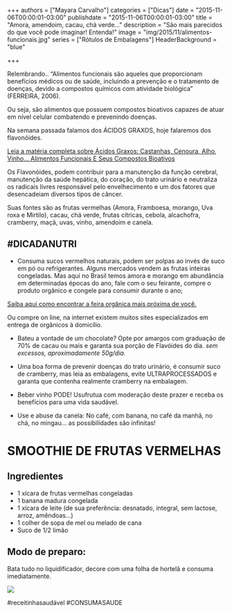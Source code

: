 +++
authors = ["Mayara Carvalho"]
categories = ["Dicas"]
date = "2015-11-06T00:00:01-03:00"
publishdate = "2015-11-06T00:00:01-03:00"
title = "Amora, amendoim, cacau, chá verde..."
description = "São mais parecidos do que você pode imaginar! Entenda!"
image = "img/2015/11/alimentos-funcionais.jpg"
series = ["Rótulos de Embalagens"]
  HeaderBackground = "blue"

+++


Relembrando.. “Alimentos funcionais são aqueles que proporcionam benefícios médicos ou de saúde, incluindo a prevenção e o tratamento de doenças, devido a compostos químicos com atividade biológica” (FERREIRA, 2006).

Ou seja, são alimentos que possuem compostos bioativos capazes de atuar em nível celular combatendo e prevenindo doenças.

Na semana passada falamos dos ÁCIDOS GRAXOS, hoje falaremos dos flavonóides.

[Leia a matéria completa sobre Ácidos Graxos: Castanhas, Cenoura, Alho, Vinho... Alimentos Funcionais E Seus Compostos Bioativos](http://blog.autoconexao.org.br/post/2015/11/alimentos-funcionais/)

Os Flavonóides, podem contribuir para a manutenção da função cerebral, manutenção da saúde hepática, do coração, do trato urinário e neutraliza os radicais livres responsável pelo envelhecimento e um dos fatores que desencadeiam diversos tipos de câncer.

Suas fontes são as frutas vermelhas (Amora, Framboesa, morango, Uva roxa e Mirtilo), cacau, chá verde, frutas cítricas, cebola, alcachofra, cramberry, maçã, uvas, vinho, amendoim e canela.

## #DICADANUTRI

- Consuma sucos vermelhos naturais, podem ser polpas ao invés de suco em pó ou refrigerantes. Alguns mercados vendem as frutas inteiras congeladas. Mas aqui no Brasil temos amora e morango em abundância em determinadas épocas do ano, fale com o seu feirante, compre o produto orgânico e congele para consumir durante o ano;

[Saiba aqui como encontrar a feira orgânica mais próxima de você. ](http://feirasorganicas.idec.org.br/)

Ou compre on line, na internet existem muitos sites especializados em entrega de orgânicos à domicílio.


- Bateu a vontade de um chocolate? Opte por amargos com graduação de 70% de cacau ou mais e garanta sua porção de Flavóides do dia. *sem excessos, aproximadamente 50g/dia.*

- Uma boa forma de prevenir doenças do trato urinário, é consumir suco de cramberry, mas leia as embalagens, evite ULTRAPROCESSADOS e garanta que contenha realmente cramberry na embalagem.

- Beber vinho PODE! Usufrutua com moderação deste prazer e receba os benefícios para uma vida saudável.

- Use e abuse da canela: No café, com banana, no café da manhã, no chá, no mingau... as possibilidades são infinitas!



# SMOOTHIE DE FRUTAS VERMELHAS

## Ingredientes

- 1 xícara de frutas vermelhas congeladas
- 1 banana madura congelada
- 1 xícara de leite (de sua preferência: desnatado, integral, sem lactose, arroz, amêndoas...)
- 1 colher de sopa de mel ou melado de cana
- Suco de 1/2 limão

## Modo de preparo:

Bata tudo no liquidificador, decore com uma folha de hortelã e consuma imediatamente.

![](https://s3-sa-east-1.amazonaws.com/blog.autoconexao.org.br/img/2015/11/smoothie-receita-autoconexao.jpg)

#receitinhasaudável #CONSUMASAUDE
